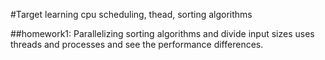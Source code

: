 #Target
learning cpu scheduling, thead, sorting algorithms

##homework1:
Parallelizing sorting algorithms and divide input sizes uses threads and processes and see the performance differences.

